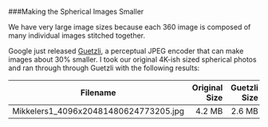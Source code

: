 ###Making the Spherical Images Smaller

We have very large image sizes because each 360 image is composed of many individual images stitched together.

Google just released [Guetzli](https://github.com/google/guetzli), a perceptual JPEG encoder that can make images about 30% smaller. I took our original 4K-ish sized spherical photos and ran through through Guetzli with the following results:

| Filename                              | Original Size           | Guetzli Size  | Decrease in Size | % Decrease |
| ------------------------------------- | -----------------------:| -------------:| ----------------:| ----------:|
| Mikkelers1_4096x20481480624773205.jpg | 4.2 MB                  |        2.6 MB | 1.6 MB           | 62%        |
